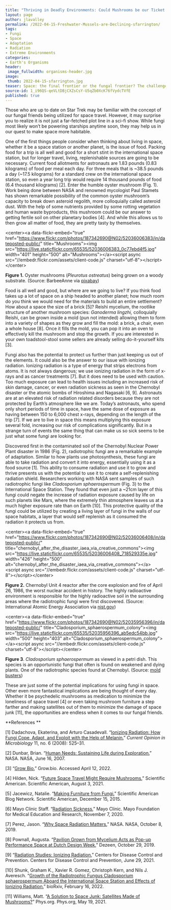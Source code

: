 ```yaml
---
title: "Thriving in Deadly Environments: Could Mushrooms be our Ticket to Colonizing Space?"
layout: page
author: jlavalley
permalink: /2022-04-15-Freshwater-Mussels-are-Declining-sfarrington/
tags:
- Fungi
- Space
- Adaptation
- Radiation
- Extreme Environments
categories:
- Earth's Organisms
header:
 image_fullwidth: organisms-header.jpg
image:
 thumb: 2022-04-15-sfarrington.jpg
teaser: Space: the final frontier or the fungal frontier? The challenges to life in space seem insurmountable, but with a little help from a familiar friend, it may not be so far-fetched.
source-id: 1_i96QS-qeVLtDBjCXZsCsY-U5qZb0XcK76fVydcTVfE
published: true
---
```


Those who are up to date on Star Trek may be familiar with the concept of our fungal friends being utilized for space travel. However, it may surprise you to realize it is not just a far-fetched plot line in a sci-fi show. While fungi most likely won’t be powering starships anytime soon, they may help us in our quest to make space more habitable. 

One of the first things people consider when thinking about living in space, whether it be a space station or another planet, is the issue of food. Packing food for a trip is all well and good for a short stint in the international space station, but for longer travel, living, replenishable sources are going to be necessary. Current food allotments for astronauts are 1.83 pounds (0.83 kilograms) of food per meal each day. For three meals that is ~38.5 pounds a day (~17.5 kilograms) for a standard crew on the international space station, so even a year long trip would require 14 thousand pounds of food (6.4 thousand kilograms) [2]. Enter the humble oyster mushroom (Fig. 1). Work being done between NASA and renowned mycologist Paul Stamets has shown remarkable possibility of the common oyster mushroom’s capacity to break down  asteroid regolith, more colloquially called asteroid dust. With the help of some nutrients provided by some rotting vegetation and human waste byproducts, this mushroom could be our answer to getting fertile soil on other planetary bodies [4]. And while this allows us to then grow all matter of food, they are pretty tasty by themselves. 

 &lt;center>&lt;a data-flickr-embed="true" href="https://www.flickr.com/photos/187342690@N02/52036006383/in/dateposted-public/" title="Mushrooms">&lt;img src="https://live.staticflickr.com/65535/52036006383_0c77ebd4f5.jpg" width="401" height="500" alt="Mushrooms">&lt;/a>&lt;script async src="//embedr.flickr.com/assets/client-code.js" charset="utf-8">&lt;/script>&lt;/center>

**Figure 1.**  Oyster mushrooms (_Pleurotus ostreatus_) being grown on a woody substrate. (Source: BarbeeAnne via [pixabay](https://pixabay.com/photos/mushrooms-wild-new-jersey-forest-2695565/))

Food is all well and good, but where are we going to live? If you think food takes up a lot of space on a ship headed to another planet; how much room do you think we would need for the materials to build an entire settlement? How about a space the size of a brick [5]? Reishi mycelium, the rootlike structure of another mushroom species: _Ganoderma lingzhi,_ colloquially Reishi, can be grown inside a mold (pun not intended) allowing them to form into a variety of shapes as they grow and fill the mold: a brick, a chair, even a whole house [8]. Once it fills the mold, you can pop it into an oven to effectively kill the mushroom and stop the growth. If you are interested in your own toadstool-stool some sellers are already selling do-it-yourself kits [3]. 

Fungi also has the potential to protect us further than just keeping us out of the elements. It could also be the answer to our issue with ionizing radiation. Ionizing radiation is a type of energy that strips electrons from atoms. It is not always dangerous; we use ionizing radiation in the form of x-rays and as cancer treatments [7]. But it does need to be used with caution. Too much exposure can lead to health issues including an increased risk of skin damage, cancer, or even radiation sickness as seen in the Chernobyl disaster or the atomic bombs of Hiroshima and Nagasaki [6, 9]. Astronauts are at an elevated risk of radiation related disorders because they are not protected by Earth’s atmosphere like we are. Today’s astronauts, who spend only short periods of time in space, have the same dose of exposure as having between 150 to 6,000 chest x-rays, depending on the length of the trip [7]. If we are to live in space this means multiplying this exposure several fold, increasing our risk of complications significantly. But in a strange turn of events the same thing that can make us so sick seems to be just what some fungi are looking for. 

Discovered first in the contaminated soil of the Chernobyl Nuclear Power Plant disaster in 1986 (Fig. 2), radiotrophic fungi are a remarkable example of adaptation. Similar to how plants use photosynthesis, these fungi are able to take radiation and convert it into energy, essentially using it as a food source [1]. This ability to consume radiation and use it to grow and thrive presents us with the potential to use it to create a self-replenishing radiation shield. Researchers working with NASA sent samples of such radiotrophic fungi like _Cladosporium sphaerospermum_ (Fig. 3) to the International Space Station. They found that even just a ~21cm layer of this fungi could negate the increase of radiation exposure caused by life on such planets like Mars, where the extremely thin atmosphere leaves us at a much higher exposure rate than on Earth [10]. This protective quality of the fungi could be utilized by creating a living layer of fungi in the walls of our space habitats, a layer that would self replenish as it consumed the radiation it protects us from. 

&lt;center>&lt;a data-flickr-embed="true" href="https://www.flickr.com/photos/187342690@N02/52036006408/in/dateposted-public/" title="chernobyl_after_the_disaster_iaea_via_creative_commons">&lt;img src="https://live.staticflickr.com/65535/52036006408_718529335e.jpg" width="426" height="500" alt="chernobyl_after_the_disaster_iaea_via_creative_commons">&lt;/a>&lt;script async src="//embedr.flickr.com/assets/client-code.js" charset="utf-8">&lt;/script>&lt;/center>

**Figure 2.** Chernobyl Unit 4 reactor after the core explosion and fire of April 26, 1986, the worst nuclear accident in history. The highly radioactive environment is responsible for the highly radioactive soil in the surrounding areas where the radiotrophic fungi were first discovered. (Source: International Atomic Energy Association via [nist.gov](https://www.nist.gov/image/chernobylafterthedisasteriaeaviacreativecommonsjpg))

&lt;center>&lt;a data-flickr-embed="true" href="https://www.flickr.com/photos/187342690@N02/52035956396/in/dateposted-public/" title="Cladosporium_sphaerospermum_colony">&lt;img src="https://live.staticflickr.com/65535/52035956396_ab5edc54bb.jpg" width="500" height="403" alt="Cladosporium_sphaerospermum_colony">&lt;/a>&lt;script async src="//embedr.flickr.com/assets/client-code.js" charset="utf-8">&lt;/script>&lt;/center>

**Figure 3**. _Cladosporium sphaerospermum_ as viewed in a petri dish. This species is an opportunistic fungi that often is found on weakened and dying plants. One of the radiotrophic species found at Chernobyl. (Source: [mold busters](https://www.bustmold.com/resources/mold-library/cladosporium-sphaerospermum/))

These are just some of the potential implications for using fungi in space. Other even more fantastical implications are being thought of every day. Whether it be psychedelic mushrooms as medication to minimize the loneliness of space travel [4] or even taking mushroom furniture a step farther and making satellites out of them to minimize the damage of space junk [11], the opportunities are endless when it comes to our fungal friends. 

**References **

[1] Dadachova, Ekaterina, and Arturo Casadevall. “[Ionizing Radiation: How Fungi Cope, Adapt, and Exploit with the Help of Melanin.](https://doi.org/10.1016/j.mib.2008.09.013)” _Current Opinion in Microbiology_ 11, no. 6 (2008): 525–31. 

[2] Dunbar, Brian. “[Human Needs: Sustaining Life during Exploration.](https://www.nasa.gov/vision/earth/everydaylife/jamestown-needs-fs.html)” NASA. NASA, June 16, 2007. 

[3] “[Grow Bio.](https://grow.bio/collections/shop)” Grow.bio. Accessed April 12, 2022. 

[4] Hilden, Nick. “[Future Space Travel Might Require Mushrooms.](https://www.scientificamerican.com/article/space-travels-most-surprising-future-ingredient-mushrooms/)” Scientific American. Scientific American, August 3, 2021. 

[5] Jacewicz, Natalie. “[Making Furniture from Fungi.](https://blogs.scientificamerican.com/guest-blog/making-furniture-from-fungi/)” Scientific American Blog Network. Scientific American, December 15, 2015. 

[6] Mayo Clinic Staff. “[Radiation Sickness.](https://www.mayoclinic.org/diseases-conditions/radiation-sickness/symptoms-causes/syc-20377058)” Mayo Clinic. Mayo Foundation for Medical Education and Research, November 7, 2020. 

[7] Perez, Jason. “[Why Space Radiation Matters.](https://www.nasa.gov/analogs/nsrl/why-space-radiation-matters)” NASA. NASA, October 8, 2019. 

[8] Pownall, Augusta. “[Pavilion Grown from Mycelium Acts as Pop-up Performance Space at Dutch Design Week.](https://www.dezeen.com/2019/10/29/growing-pavilion-mycelium-dutch-design-week/)” Dezeen, October 29, 2019. 

[9] “[Radiation Studies: Ionizing Radiation.](https://www.cdc.gov/nceh/radiation/ionizing_radiation.html)” Centers for Disease Control and Prevention. Centers for Disease Control and Prevention, June 29, 2021. 

[10] Shunk, Graham K., Xavier R. Gomez, Christoph Kern, and Nils J. Averesch. “[Growth of the Radiotrophic Fungus Cladosporium sphaerospermum Aboard the International Space Station and Effects of Ionizing Radiation.](https://doi.org/10.1101/2020.07.16.205534)” bioRxiv, February 16, 2022. 

[11] Williams, Matt. “[A Solution to Space Junk: Satellites Made of Mushrooms?](https://phys.org/news/2021-05-solution-space-junk-satellites-mushrooms.html)” Phys.org. Phys.org, May 19, 2021.
